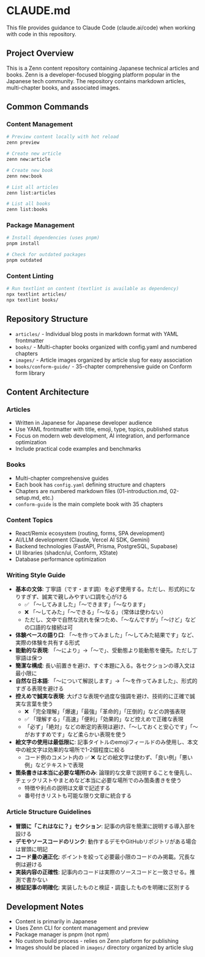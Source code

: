 # CLAUDE.md

This file provides guidance to Claude Code (claude.ai/code) when working with code in this repository.

## Project Overview

This is a Zenn content repository containing Japanese technical articles and books. Zenn is a developer-focused blogging platform popular in the Japanese tech community. The repository contains markdown articles, multi-chapter books, and associated images.

## Common Commands

### Content Management

```bash
# Preview content locally with hot reload
zenn preview

# Create new article
zenn new:article

# Create new book
zenn new:book

# List all articles
zenn list:articles

# List all books  
zenn list:books
```

### Package Management

```bash
# Install dependencies (uses pnpm)
pnpm install

# Check for outdated packages
pnpm outdated
```

### Content Linting

```bash
# Run textlint on content (textlint is available as dependency)
npx textlint articles/
npx textlint books/
```

## Repository Structure

- `articles/` - Individual blog posts in markdown format with YAML frontmatter
- `books/` - Multi-chapter books organized with config.yaml and numbered chapters
- `images/` - Article images organized by article slug for easy association
- `books/conform-guide/` - 35-chapter comprehensive guide on Conform form library

## Content Architecture

### Articles

- Written in Japanese for Japanese developer audience
- Use YAML frontmatter with title, emoji, type, topics, published status
- Focus on modern web development, AI integration, and performance optimization
- Include practical code examples and benchmarks

### Books

- Multi-chapter comprehensive guides
- Each book has `config.yaml` defining structure and chapters
- Chapters are numbered markdown files (01-introduction.md, 02-setup.md, etc.)
- `conform-guide` is the main complete book with 35 chapters

### Content Topics

- React/Remix ecosystem (routing, forms, SPA development)
- AI/LLM development (Claude, Vercel AI SDK, Gemini)
- Backend technologies (FastAPI, Prisma, PostgreSQL, Supabase)
- UI libraries (shadcn/ui, Conform, XState)
- Database performance optimization

### Writing Style Guide

- **基本の文体**: 丁寧語（です・ます調）を必ず使用する。ただし、形式的になりすぎず、誠実で親しみやすい口調を心がける
  - ✅ 「〜してみました」「〜できます」「〜なります」
  - ❌ 「〜してみた」「〜できる」「〜なる」（常体は使わない）
  - ただし、文中で自然な流れを保つため、「〜なんですが」「〜けど」などの口語的な接続は可
- **体験ベースの語り口**: 「〜を作ってみました」「〜してみた結果です」など、実際の体験を共有する形式
- **能動的な表現**: 「〜により」→「〜で」、受動態より能動態を優先。ただし丁寧語は保つ
- **簡潔な構成**: 長い前置きを避け、すぐ本題に入る。各セクションの導入文は最小限に
- **自然な日本語**: 「〜について解説します」→「〜を作ってみました」、形式的すぎる表現を避ける
- **控えめで誠実な表現**: 大げさな表現や過度な強調を避け、技術的に正確で誠実な言葉を使う
  - ❌ 「完全理解」「爆速」「最強」「革命的」「圧倒的」などの誇張表現
  - ✅ 「理解する」「高速」「便利」「効果的」など控えめで正確な表現
  - 「必ず」「絶対」などの断定的表現は避け、「〜しておくと安心です」「〜がおすすめです」など柔らかい表現を使う
- **絵文字の使用は最低限に**: 記事タイトルのemojiフィールドのみ使用し、本文中の絵文字は効果的な場所で1-2個程度に絞る
  - コード例のコメント内の ✅ ❌ などの絵文字は使わず、「良い例」「悪い例」などテキストで表現
- **箇条書きは本当に必要な場所のみ**: 論理的な文章で説明することを優先し、チェックリストやまとめなど本当に必要な場所でのみ箇条書きを使う
  - 特徴や利点の説明は文章で記述する
  - 番号付きリストも可能な限り文章に統合する

### Article Structure Guidelines

- **冒頭に「これはなに？」セクション**: 記事の内容を簡潔に説明する導入部を設ける
- **デモやソースコードのリンク**: 動作するデモやGitHubリポジトリがある場合は冒頭に明記
- **コード量の適正化**: ポイントを絞って必要最小限のコードのみ掲載。冗長な例は避ける
- **実装内容の正確性**: 記事内のコードは実際のソースコードと一致させる。推測で書かない
- **検証記事の明確化**: 実装したものと検証・調査したものを明確に区別する

## Development Notes

- Content is primarily in Japanese
- Uses Zenn CLI for content management and preview
- Package manager is pnpm (not npm)
- No custom build process - relies on Zenn platform for publishing
- Images should be placed in `images/` directory organized by article slug
